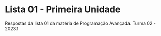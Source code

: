 # Lista 01 - Primeira Unidade
Respostas da lista 01 da matéria de Programação Avançada. Turma 02 - 2023.1
